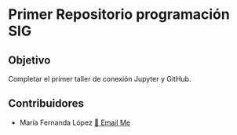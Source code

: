 # Primer Repositorio programación SIG

## Objetivo

Completar el primer taller de conexión Jupyter y GitHub.

## Contribuidores

- María Fernanda López [📧 Email Me](mailto:malopezsu@unal.edu.co)
